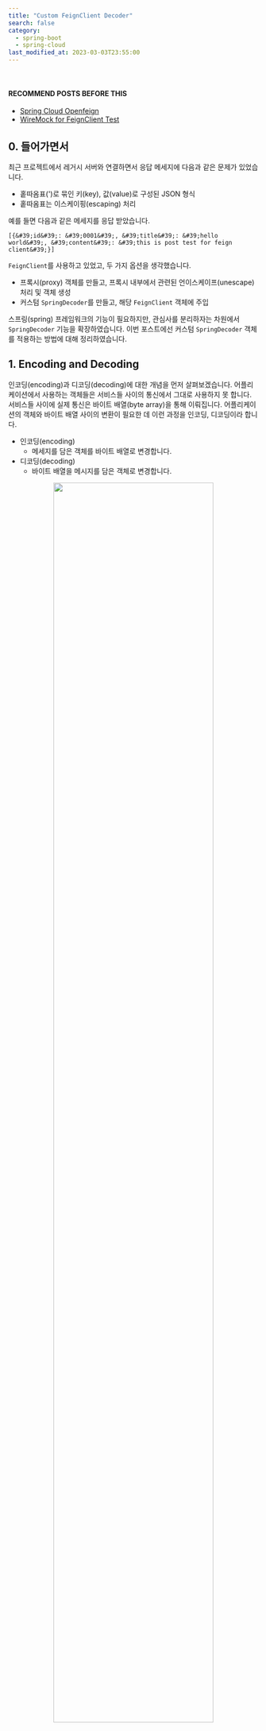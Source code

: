 ```yaml
---
title: "Custom FeignClient Decoder"
search: false
category:
  - spring-boot
  - spring-cloud
last_modified_at: 2023-03-03T23:55:00
---
```


<br/>

#### RECOMMEND POSTS BEFORE THIS

* [Spring Cloud Openfeign][spring-cloud-openfeign-link]
* [WireMock for FeignClient Test][wire-mock-for-feign-client-test-link]

## 0. 들어가면서

최근 프로젝트에서 레거시 서버와 연결하면서 응답 메세지에 다음과 같은 문제가 있었습니다. 

* 홑따옴표(')로 묶인 키(key), 값(value)로 구성된 JSON 형식
* 홑따옴표는 이스케이핑(escaping) 처리

예를 들면 다음과 같은 메세지를 응답 받았습니다.

```
[{&#39;id&#39;: &#39;0001&#39;, &#39;title&#39;: &#39;hello world&#39;, &#39;content&#39;: &#39;this is post test for feign client&#39;}]
```

`FeignClient`를 사용하고 있었고, 두 가지 옵션을 생각했습니다. 

* 프록시(proxy) 객체를 만들고, 프록시 내부에서 관련된 언이스케이프(unescape) 처리 및 객체 생성
* 커스텀 `SpringDecoder`를 만들고, 해당 `FeignClient` 객체에 주입

스프링(spring) 프레임워크의 기능이 필요하지만, 관심사를 분리하자는 차원에서 `SpringDecoder` 기능을 확장하였습니다. 
이번 포스트에선 커스텀 `SpringDecoder` 객체를 적용하는 방법에 대해 정리하였습니다.

## 1. Encoding and Decoding

인코딩(encoding)과 디코딩(decoding)에 대한 개념을 먼저 살펴보겠습니다. 
어플리케이션에서 사용하는 객체들은 서비스들 사이의 통신에서 그대로 사용하지 못 합니다. 
서비스들 사이에 실제 통신은 바이트 배열(byte array)을 통해 이뤄집니다. 
어플리케이션의 객체와 바이트 배열 사이의 변환이 필요한 데 이런 과정을 인코딩, 디코딩이라 합니다.

* 인코딩(encoding)
    * 메세지를 담은 객체를 바이트 배열로 변경합니다.
* 디코딩(decoding)
    * 바이트 배열을 메시지를 담은 객체로 변경합니다.

<p align="center">
    <img src="/images/custom-feign-decoder-1.JPG" width="80%" class="image__border">
</p>

## 2. Implementation 

간단한 예제 코드를 구현하고, 테스트해보겠습니다. 
디코딩 과정은 다음 과정을 거칩니다.

* 메세지 언이스케이프
    * `[{&#39;id&#39;: &#39;0001&#39;}]` > `[{'id': '0001'}]`
* 홑따옴표로 구성된 JSON 메세지 객체화
    * `[{'id': '0001'}]` > `List<Post>`

### 2.1. build.gradle

실습을 위해서 다음과 같은 의존성들이 필요합니다.

```gradle
dependencies {
    implementation 'org.springframework.boot:spring-boot-starter-web'
    implementation 'org.springframework.cloud:spring-cloud-starter-openfeign'
    implementation group: 'commons-io', name: 'commons-io', version: '2.11.0'
    implementation group: 'org.apache.commons', name: 'commons-lang3', version: '3.12.0'
    compileOnly 'org.projectlombok:lombok'
    annotationProcessor 'org.projectlombok:lombok'
    testImplementation 'org.springframework.boot:spring-boot-starter-test'
    testImplementation 'org.springframework.cloud:spring-cloud-starter-contract-stub-runner'
}
```

### 2.2. UnescapingHtml4Decoder Class

* 언이스케이핑 처리를 위한 디코더 클래스입니다.
* `SpringDecoder` 클래스를 확장합니다.
* `decode` 메소드 기능을 확장합니다.
    * `IOUtils` 클래스를 통해 응답(response body)에서 메세지를 추출합니다.
    * `StringEscapeUtils` 클래스를 통해 메세지를 언이스케이프 처리합니다. 

```java
package action.in.blog.config;

import feign.FeignException;
import feign.Response;
import org.apache.commons.io.IOUtils;
import org.apache.commons.lang3.StringEscapeUtils;
import org.springframework.beans.factory.ObjectFactory;
import org.springframework.boot.autoconfigure.http.HttpMessageConverters;
import org.springframework.cloud.openfeign.support.SpringDecoder;

import java.io.IOException;
import java.lang.reflect.Type;
import java.nio.charset.StandardCharsets;

public class UnescapingHtml4Decoder extends SpringDecoder {

    public UnescapingHtml4Decoder(ObjectFactory<HttpMessageConverters> messageConverters) {
        super(messageConverters);
    }

    @Override
    public Object decode(Response response, Type type) throws IOException, FeignException {
        Response.Body body = response.body();
        String responseValue = IOUtils.toString(body.asReader(StandardCharsets.UTF_8));
        return super.decode(
                Response.builder()
                        .status(response.status())
                        .request(response.request())
                        .headers(response.headers())
                        .body(StringEscapeUtils.unescapeHtml4(responseValue), StandardCharsets.UTF_8)
                        .build(),
                type);
    }
}
```

### 2.3. BlogClientConfig Class

* 홑따옴표로 구성된 JSON 메세지를 객체로 변경할 수 있는 컨버터를 만듭니다. 
* `ObjectMapper` 객체에 `ALLOW_SINGLE_QUOTES` 설정을 추가합니다.
* `MappingJackson2HttpMessageConverter` 메세지 컨버터(converter) 객체를 생성합니다.
    * 메세지 컨버터 내부에서 사용하는 모듈은 `ObjectMapper` 객체입니다.
    * 메세지 컨버터가 지원하는 메세지 포맷을 지정합니다.
* `ObjectFactory` 객체를 만들어 `UnescapingHtml4Decoder`에 주입합니다.

```java
package action.in.blog.config;

import com.fasterxml.jackson.core.JsonParser;
import com.fasterxml.jackson.databind.ObjectMapper;
import org.springframework.beans.factory.ObjectFactory;
import org.springframework.boot.autoconfigure.http.HttpMessageConverters;
import org.springframework.cloud.openfeign.support.SpringDecoder;
import org.springframework.context.annotation.Bean;
import org.springframework.context.annotation.Configuration;
import org.springframework.http.converter.json.MappingJackson2HttpMessageConverter;

import static java.util.Arrays.asList;
import static org.springframework.http.MediaType.*;


@Configuration
public class BlogClientConfig {

    @Bean
    public SpringDecoder springDecoder() {
        final ObjectMapper objectMapper = new ObjectMapper();
        objectMapper.configure(JsonParser.Feature.ALLOW_SINGLE_QUOTES, true);
        final MappingJackson2HttpMessageConverter jacksonConverter = new MappingJackson2HttpMessageConverter(objectMapper);
        jacksonConverter.setSupportedMediaTypes(asList(APPLICATION_JSON, APPLICATION_OCTET_STREAM, APPLICATION_JSON_UTF8));
        final ObjectFactory<HttpMessageConverters> objectFactory = () -> new HttpMessageConverters(jacksonConverter);
        return new UnescapingHtml4Decoder(objectFactory);
    }
}
```

### 2.4. BlogClient Interface

* 통신에 사용하는 `FeignClient` 객체가 사용할 수 있도록 설정 빈 객체를 지정합니다.

```java
package action.in.blog.client;

import action.in.blog.config.BlogClientConfig;
import action.in.blog.domain.Post;
import org.springframework.cloud.openfeign.FeignClient;
import org.springframework.web.bind.annotation.GetMapping;

import java.util.List;

@FeignClient(name = "blog-client", url = "${server-url}", configuration = {BlogClientConfig.class})
public interface BlogClient {

    @GetMapping("/posts")
    List<Post> getPosts();
}
```

### 3. Test

* `WireMock`을 사용해 테스트를 수행합니다. 
    * 이스케이핑 된 메세지를 준비하고, 특정 경로에 대한 응답으로 이를 반환합니다. 
* 정상적으로 값이 매칭된 객체를 응답받는지 확인합니다.

```java
package action.in.blog;

import action.in.blog.client.BlogClient;
import action.in.blog.domain.Post;
import org.junit.jupiter.api.Test;
import org.springframework.beans.factory.annotation.Autowired;
import org.springframework.boot.test.context.SpringBootTest;
import org.springframework.cloud.contract.wiremock.AutoConfigureWireMock;
import org.springframework.test.context.TestPropertySource;

import java.util.List;

import static com.github.tomakehurst.wiremock.client.WireMock.*;
import static org.hamcrest.MatcherAssert.assertThat;
import static org.hamcrest.Matchers.equalTo;

@SpringBootTest
@AutoConfigureWireMock(port = 0)
@TestPropertySource(
        properties = {
                "server-url=http://localhost:${wiremock.server.port}"
        }
)
class ActionInBlogApplicationTests {

    @Autowired
    BlogClient sut;

    @Test
    void feign_client_decoding_escaped_message() {
        String expectResponse = "[{&#39;id&#39;: &#39;0001&#39;, &#39;title&#39;: &#39;hello world&#39;, &#39;content&#39;: &#39;this is post test for feign client&#39;}]";
        stubFor(get("/posts")
                .willReturn(
                        aResponse().withBody(expectResponse)
                ));


        List<Post> result = sut.getPosts();


        assertThat(result.size(), equalTo(1));
        Post post = result.get(0);
        assertThat(post.getId(), equalTo("0001"));
        assertThat(post.getTitle(), equalTo("hello world"));
        assertThat(post.getContent(), equalTo("this is post test for feign client"));
    }
}
```

##### Test Result

```
BUILD SUCCESSFUL in 12s
4 actionable tasks: 3 executed, 1 up-to-date
1:09:51 PM: Execution finished ':test --tests "action.in.blog.ActionInBlogApplicationTests.contextLoads"'.
```

#### TEST CODE REPOSITORY

* <https://github.com/Junhyunny/blog-in-action/tree/master/2023-03-03-custom-feign-decoder>

#### REFERENCE

* <https://docs.spring.io/spring-cloud-openfeign/docs/current/reference/html/>
* <https://velog.io/@haron/Feign-client-%EC%A0%81%EC%9A%A9%EA%B8%B0>
* <https://sabarada.tistory.com/116>
* <https://gist.github.com/Darguelles/d9f76f29a74e7ed6e8c305098ea3469b>
* <https://www.educative.io/answers/how-to-parse-single-quotes-json-using-jackson-in-java>

[spring-cloud-openfeign-link]: https://junhyunny.github.io/spring-boot/spring-cloud/spring-cloud-openfeign/
[wire-mock-for-feign-client-test-link]: https://junhyunny.github.io/spring-boot/spring-cloud/test-driven-development/wire-mock-for-feign-client-test/